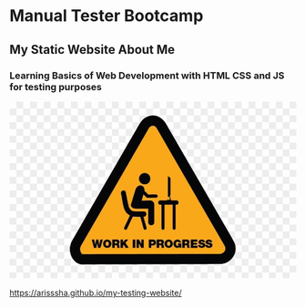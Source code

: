 # Manual Tester Bootcamp 
## My Static Website About Me 
### Learning Basics of Web Development with HTML CSS and JS for testing purposes 

 ![](images/wip.jpg)

 https://arisssha.github.io/my-testing-website/
